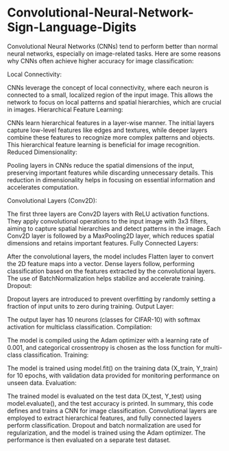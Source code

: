 # Convolutional-Neural-Network-Sign-Language-Digits

Convolutional Neural Networks (CNNs) tend to perform better than normal neural networks, especially on image-related tasks. Here are some reasons why CNNs often achieve higher accuracy for image classification:

Local Connectivity:

CNNs leverage the concept of local connectivity, where each neuron is connected to a small, localized region of the input image. This allows the network to focus on local patterns and spatial hierarchies, which are crucial in images.
Hierarchical Feature Learning:

CNNs learn hierarchical features in a layer-wise manner. The initial layers capture low-level features like edges and textures, while deeper layers combine these features to recognize more complex patterns and objects. This hierarchical feature learning is beneficial for image recognition.
Reduced Dimensionality:

Pooling layers in CNNs reduce the spatial dimensions of the input, preserving important features while discarding unnecessary details. This reduction in dimensionality helps in focusing on essential information and accelerates computation.



Convolutional Layers (Conv2D):

The first three layers are Conv2D layers with ReLU activation functions. They apply convolutional operations to the input image with 3x3 filters, aiming to capture spatial hierarchies and detect patterns in the image.
Each Conv2D layer is followed by a MaxPooling2D layer, which reduces spatial dimensions and retains important features.
Fully Connected Layers:

After the convolutional layers, the model includes Flatten layer to convert the 2D feature maps into a vector.
Dense layers follow, performing classification based on the features extracted by the convolutional layers. The use of BatchNormalization helps stabilize and accelerate training.
Dropout:

Dropout layers are introduced to prevent overfitting by randomly setting a fraction of input units to zero during training.
Output Layer:

The output layer has 10 neurons (classes for CIFAR-10) with softmax activation for multiclass classification.
Compilation:

The model is compiled using the Adam optimizer with a learning rate of 0.001, and categorical crossentropy is chosen as the loss function for multi-class classification.
Training:

The model is trained using model.fit() on the training data (X_train, Y_train) for 10 epochs, with validation data provided for monitoring performance on unseen data.
Evaluation:

The trained model is evaluated on the test data (X_test, Y_test) using model.evaluate(), and the test accuracy is printed.
In summary, this code defines and trains a CNN for image classification. Convolutional layers are employed to extract hierarchical features, and fully connected layers perform classification. Dropout and batch normalization are used for regularization, and the model is trained using the Adam optimizer. The performance is then evaluated on a separate test dataset.
